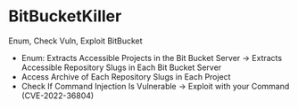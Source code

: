 # BitBucketKiller
Enum, Check Vuln, Exploit BitBucket

- Enum: Extracts Accessible Projects in the Bit Bucket Server -> Extracts Accessible Repository Slugs in Each Bit Bucket Server
- Access Archive of Each Repository Slugs in Each Project
- Check If Command Injection Is Vulnerable -> Exploit with your Command (CVE-2022-36804)
